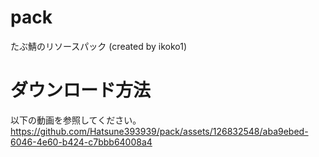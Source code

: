 # pack
たぶ鯖のリソースパック (created by ikoko1)

# ダウンロード方法
以下の動画を参照してください。
https://github.com/Hatsune393939/pack/assets/126832548/aba9ebed-6046-4e60-b424-c7bbb64008a4

